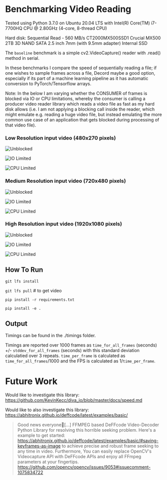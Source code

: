 # Benchmarking Video Reading

Tested using Python 3.7.0 on Ubuntu 20.04 LTS with Intel(R) Core(TM) i7-7700HQ CPU @ 2.80GHz (4-core, 8-thread CPU)   

Hard disk: Sequential Read - 560 MB/s CT2000MX500SSD1 Crucial MX500 2TB 3D NAND SATA 2.5 inch 7mm (with 9.5mm adapter) Internal SSD

The `baseline` benchmark is a simple cv2.VideoCapture() reader with .read() method in serial. 

In these benchmarks I compare the speed of sequentially reading a file; if one wishes to sample frames across a file, Decord maybe a good option, especially if its part of a machine learning pipeline as it has automatic conversion to PyTorch/Tensorflow arrays. 

Note: In the below I am varying whether the CONSUMER of frames is blocked via IO or CPU limitations, whereby the consumer is calling a producer video reader library which reads a video file as fast as my hard disk allows (i.e. I am not applying a blocking call inside the reader, which might emulate e.g. reading a huge video file, but instead emulating the more common use case of an application that gets blocked during processing of that video file). 

### Low Resolution input video (480x270 pixels)

![Unblocked](timings/Unblocked_video_480x270.png)

![IO Limited](timings/IOLimited_video_480x270.png)

![CPU Limited](timings/CPULimited_video_480x270.png)

### Medium Resolution input video (720x480 pixels)

![Unblocked](timings/Unblocked_video_720x480.png)

![IO Limited](timings/IOLimited_video_720x480.png)

![CPU Limited](timings/CPULimited_video_720x480.png)

### High Resolution input video (1920x1080 pixels)

![Unblocked](timings/Unblocked_video_1920x1080.png)

![IO Limited](timings/IOLimited_video_1920x1080.png)

![CPU Limited](timings/CPULimited_video_1920x1080.png)

## How To Run 

`git lfs install`

`git lfs pull` # to get video

`pip install -r requirements.txt`

`pip install -e .`

## Output

Timings can be found in the ./timings folder.

Timings are reported over 1000 frames as `time_for_all_frames` (seconds) +/- `stddev_for_all_frames` (seconds)  with this standard deviation calculatied over 3 repeats. `time_per_frame` is calculated as `time_for_all_frames`/1000 and the FPS is calculated as 1/`time_per_frame`.

# Future Work

Would like to investigate this library: https://github.com/KevinKecc/diva_io/blob/master/docs/speed.md

Would like to also investigate this library: https://abhitronix.github.io/deffcode/latest/examples/basic/

> Good news everyone🎉[...] FFMPEG based DeFFcode Video-Decoder Python Library for resolving this horrible seeking problem. Here's a example to get started:
https://abhitronix.github.io/deffcode/latest/examples/basic/#saving-keyframes-as-image to achieve precise and robust frame seeking to any time in video.
Furthermore, You can easily replace OpenCV's Videocapture API with DeFFcode APIs and enjoy all FFmpeg parameters at your fingertips. https://github.com/opencv/opencv/issues/9053#issuecomment-1075834722
